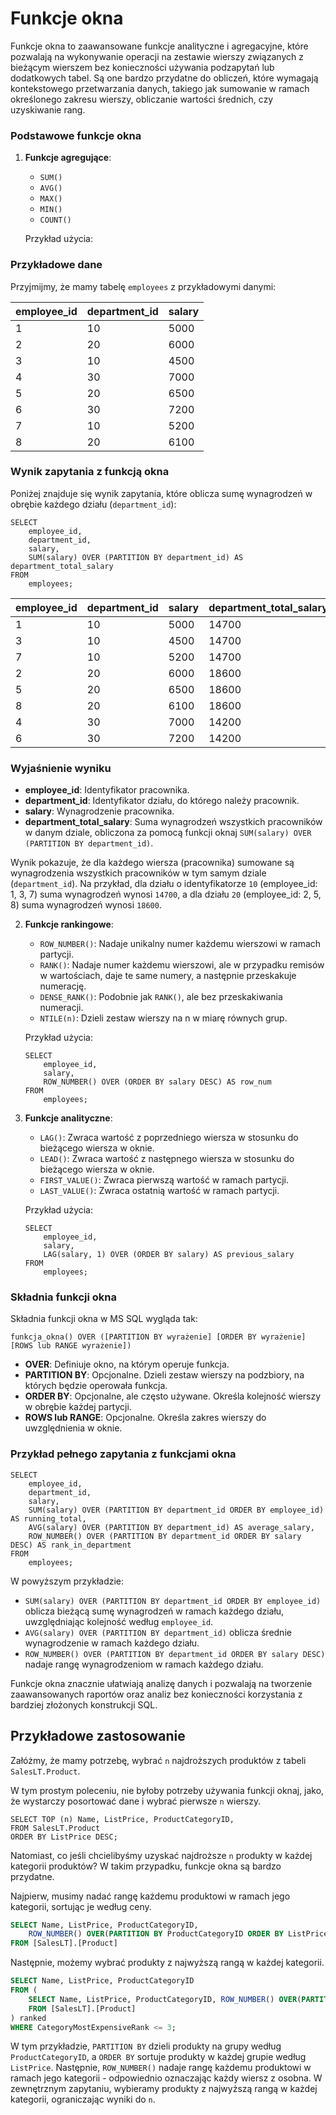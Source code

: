 # Funkcje okna

Funkcje okna to zaawansowane funkcje analityczne i agregacyjne, które pozwalają na wykonywanie operacji na zestawie wierszy związanych z bieżącym wierszem bez konieczności używania podzapytań lub dodatkowych tabel. Są one bardzo przydatne do obliczeń, które wymagają kontekstowego przetwarzania danych, takiego jak sumowanie w ramach określonego zakresu wierszy, obliczanie wartości średnich, czy uzyskiwanie rang.

### Podstawowe funkcje okna

1. **Funkcje agregujące**:
    
    - `SUM()`
    - `AVG()`
    - `MAX()`
    - `MIN()`
    - `COUNT()`
    
    Przykład użycia:
    

### Przykładowe dane

Przyjmijmy, że mamy tabelę `employees` z przykładowymi danymi:

| employee\_id | department\_id | salary |
| --- | --- | --- |
| 1 | 10 | 5000 |
| 2 | 20 | 6000 |
| 3 | 10 | 4500 |
| 4 | 30 | 7000 |
| 5 | 20 | 6500 |
| 6 | 30 | 7200 |
| 7 | 10 | 5200 |
| 8 | 20 | 6100 |

### Wynik zapytania z funkcją okna

Poniżej znajduje się wynik zapytania, które oblicza sumę wynagrodzeń w obrębie każdego działu (`department_id`):

```
SELECT 
    employee_id,
    department_id,
    salary,
    SUM(salary) OVER (PARTITION BY department_id) AS department_total_salary
FROM 
    employees;

```

| employee\_id | department\_id | salary | department\_total\_salary |
| --- | --- | --- | --- |
| 1 | 10 | 5000 | 14700 |
| 3 | 10 | 4500 | 14700 |
| 7 | 10 | 5200 | 14700 |
| 2 | 20 | 6000 | 18600 |
| 5 | 20 | 6500 | 18600 |
| 8 | 20 | 6100 | 18600 |
| 4 | 30 | 7000 | 14200 |
| 6 | 30 | 7200 | 14200 |

### Wyjaśnienie wyniku

- **employee\_id**: Identyfikator pracownika.
- **department\_id**: Identyfikator działu, do którego należy pracownik.
- **salary**: Wynagrodzenie pracownika.
- **department\_total\_salary**: Suma wynagrodzeń wszystkich pracowników w danym dziale, obliczona za pomocą funkcji oknaj `SUM(salary) OVER (PARTITION BY department_id)`.

Wynik pokazuje, że dla każdego wiersza (pracownika) sumowane są wynagrodzenia wszystkich pracowników w tym samym dziale (`department_id`). Na przykład, dla działu o identyfikatorze `10` (employee\_id: 1, 3, 7) suma wynagrodzeń wynosi `14700`, a dla działu `20` (employee\_id: 2, 5, 8) suma wynagrodzeń wynosi `18600`.

2. **Funkcje rankingowe**:
    
    - `ROW_NUMBER()`: Nadaje unikalny numer każdemu wierszowi w ramach partycji.
    - `RANK()`: Nadaje numer każdemu wierszowi, ale w przypadku remisów w wartościach, daje te same numery, a następnie przeskakuje numerację.
    - `DENSE_RANK()`: Podobnie jak `RANK()`, ale bez przeskakiwania numeracji.
    - `NTILE(n)`: Dzieli zestaw wierszy na n w miarę równych grup.
    
    Przykład użycia:
    
    ```
    SELECT 
        employee_id,
        salary,
        ROW_NUMBER() OVER (ORDER BY salary DESC) AS row_num
    FROM 
        employees;
    
    ```
    
3. **Funkcje analityczne**:
    
    - `LAG()`: Zwraca wartość z poprzedniego wiersza w stosunku do bieżącego wiersza w oknie.
    - `LEAD()`: Zwraca wartość z następnego wiersza w stosunku do bieżącego wiersza w oknie.
    - `FIRST_VALUE()`: Zwraca pierwszą wartość w ramach partycji.
    - `LAST_VALUE()`: Zwraca ostatnią wartość w ramach partycji.
    
    Przykład użycia:
    
    ```
    SELECT 
        employee_id,
        salary,
        LAG(salary, 1) OVER (ORDER BY salary) AS previous_salary
    FROM 
        employees;
    
    ```
    

### Składnia funkcji okna

Składnia funkcji okna w MS SQL wygląda tak:

```
funkcja_okna() OVER ([PARTITION BY wyrażenie] [ORDER BY wyrażenie] [ROWS lub RANGE wyrażenie])

```

- **OVER**: Definiuje okno, na którym operuje funkcja.
- **PARTITION BY**: Opcjonalne. Dzieli zestaw wierszy na podzbiory, na których będzie operowała funkcja.
- **ORDER BY**: Opcjonalne, ale często używane. Określa kolejność wierszy w obrębie każdej partycji.
- **ROWS lub RANGE**: Opcjonalne. Określa zakres wierszy do uwzględnienia w oknie.

### Przykład pełnego zapytania z funkcjami okna

```
SELECT 
    employee_id,
    department_id,
    salary,
    SUM(salary) OVER (PARTITION BY department_id ORDER BY employee_id) AS running_total,
    AVG(salary) OVER (PARTITION BY department_id) AS average_salary,
    ROW_NUMBER() OVER (PARTITION BY department_id ORDER BY salary DESC) AS rank_in_department
FROM 
    employees;

```

W powyższym przykładzie:

- `SUM(salary) OVER (PARTITION BY department_id ORDER BY employee_id)` oblicza bieżącą sumę wynagrodzeń w ramach każdego działu, uwzględniając kolejność według `employee_id`.
- `AVG(salary) OVER (PARTITION BY department_id)` oblicza średnie wynagrodzenie w ramach każdego działu.
- `ROW_NUMBER() OVER (PARTITION BY department_id ORDER BY salary DESC)` nadaje rangę wynagrodzeniom w ramach każdego działu.

Funkcje okna znacznie ułatwiają analizę danych i pozwalają na tworzenie zaawansowanych raportów oraz analiz bez konieczności korzystania z bardziej złożonych konstrukcji SQL.

## Przykładowe zastosowanie

Załóżmy, że mamy potrzebę, wybrać `n` najdroższych produktów z tabeli `SalesLT.Product`.

W tym prostym poleceniu, nie byłoby potrzeby używania funkcji oknaj, jako, że wystarczy posortować dane i wybrać pierwsze `n` wierszy.

```
SELECT TOP (n) Name, ListPrice, ProductCategoryID,
FROM SalesLT.Product
ORDER BY ListPrice DESC;

```

Natomiast, co jeśli chcielibyśmy uzyskać najdroższe `n` produkty w każdej kategorii produktów? W takim przypadku, funkcje okna są bardzo przydatne.

Najpierw, musimy nadać rangę każdemu produktowi w ramach jego kategorii, sortując je według ceny.


```sql
SELECT Name, ListPrice, ProductCategoryID, 
    ROW_NUMBER() OVER(PARTITION BY ProductCategoryID ORDER BY ListPrice DESC) CategoryMostExpensiveRank
FROM [SalesLT].[Product]
```



Następnie, możemy wybrać produkty z najwyższą rangą w każdej kategorii.






```sql
SELECT Name, ListPrice, ProductCategoryID
FROM (
    SELECT Name, ListPrice, ProductCategoryID, ROW_NUMBER() OVER(PARTITION BY ProductCategoryID ORDER BY ListPrice DESC) CategoryMostExpensiveRank
    FROM [SalesLT].[Product]
) ranked
WHERE CategoryMostExpensiveRank <= 3;
```

W tym przykładzie, `PARTITION BY` dzieli produkty na grupy według `ProductCategoryID`, a `ORDER BY` sortuje produkty w każdej grupie według `ListPrice`. Następnie, `ROW_NUMBER()` nadaje rangę każdemu produktowi w ramach jego kategorii - odpowiednio oznaczając każdy wiersz z osobna. W zewnętrznym zapytaniu, wybieramy produkty z najwyższą rangą w każdej kategorii, ograniczając wyniki do `n`.


